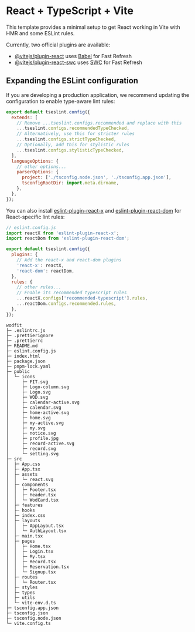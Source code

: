 # React + TypeScript + Vite

This template provides a minimal setup to get React working in Vite with HMR and some ESLint rules.

Currently, two official plugins are available:

- [@vitejs/plugin-react](https://github.com/vitejs/vite-plugin-react/blob/main/packages/plugin-react) uses [Babel](https://babeljs.io/) for Fast Refresh
- [@vitejs/plugin-react-swc](https://github.com/vitejs/vite-plugin-react/blob/main/packages/plugin-react-swc) uses [SWC](https://swc.rs/) for Fast Refresh

## Expanding the ESLint configuration

If you are developing a production application, we recommend updating the configuration to enable type-aware lint rules:

```js
export default tseslint.config({
  extends: [
    // Remove ...tseslint.configs.recommended and replace with this
    ...tseslint.configs.recommendedTypeChecked,
    // Alternatively, use this for stricter rules
    ...tseslint.configs.strictTypeChecked,
    // Optionally, add this for stylistic rules
    ...tseslint.configs.stylisticTypeChecked,
  ],
  languageOptions: {
    // other options...
    parserOptions: {
      project: ['./tsconfig.node.json', './tsconfig.app.json'],
      tsconfigRootDir: import.meta.dirname,
    },
  },
});
```

You can also install [eslint-plugin-react-x](https://github.com/Rel1cx/eslint-react/tree/main/packages/plugins/eslint-plugin-react-x) and [eslint-plugin-react-dom](https://github.com/Rel1cx/eslint-react/tree/main/packages/plugins/eslint-plugin-react-dom) for React-specific lint rules:

```js
// eslint.config.js
import reactX from 'eslint-plugin-react-x';
import reactDom from 'eslint-plugin-react-dom';

export default tseslint.config({
  plugins: {
    // Add the react-x and react-dom plugins
    'react-x': reactX,
    'react-dom': reactDom,
  },
  rules: {
    // other rules...
    // Enable its recommended typescript rules
    ...reactX.configs['recommended-typescript'].rules,
    ...reactDom.configs.recommended.rules,
  },
});
```

```
wodfit
├─ .eslintrc.js
├─ .prettierignore
├─ .prettierrc
├─ README.md
├─ eslint.config.js
├─ index.html
├─ package.json
├─ pnpm-lock.yaml
├─ public
│  └─ icons
│     ├─ FIT.svg
│     ├─ Logo-column.svg
│     ├─ Logo.svg
│     ├─ WOD.svg
│     ├─ calendar-active.svg
│     ├─ calendar.svg
│     ├─ home-active.svg
│     ├─ home.svg
│     ├─ my-active.svg
│     ├─ my.svg
│     ├─ notice.svg
│     ├─ profile.jpg
│     ├─ record-active.svg
│     ├─ record.svg
│     └─ setting.svg
├─ src
│  ├─ App.css
│  ├─ App.tsx
│  ├─ assets
│  │  └─ react.svg
│  ├─ components
│  │  ├─ Footer.tsx
│  │  ├─ Header.tsx
│  │  └─ WodCard.tsx
│  ├─ features
│  ├─ hooks
│  ├─ index.css
│  ├─ layouts
│  │  ├─ AppLayout.tsx
│  │  └─ AuthLayout.tsx
│  ├─ main.tsx
│  ├─ pages
│  │  ├─ Home.tsx
│  │  ├─ Login.tsx
│  │  ├─ My.tsx
│  │  ├─ Record.tsx
│  │  ├─ Reservation.tsx
│  │  └─ Signup.tsx
│  ├─ routes
│  │  └─ Router.tsx
│  ├─ styles
│  ├─ types
│  ├─ utils
│  └─ vite-env.d.ts
├─ tsconfig.app.json
├─ tsconfig.json
├─ tsconfig.node.json
└─ vite.config.ts
```

